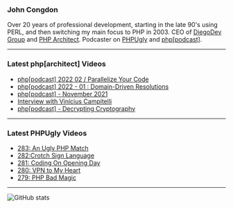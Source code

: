 ### John Congdon

Over 20 years of professional development, starting in the late 90's using PERL, and then switching my main focus to PHP in 2003.
CEO of [DiegoDev Group][ws_diegodev] and [PHP Architect][ws_phparch].
Podcaster on [PHPUgly][ws_phpugly] and [php[podcast]][ws_phparch].

---

### Latest php[architect] Videos
<!-- PHPARCHITECT:START -->
- [php[podcast] 2022 02 / Parallelize Your Code](https://www.youtube.com/watch?v=6-mnbrx43tY)
- [php[podcast]  2022 - 01 : Domain-Driven Resolutions](https://www.youtube.com/watch?v=cExlqL8dpXc)
- [php[podcast] - November 2021](https://www.youtube.com/watch?v=m6CL3nKHtOk)
- [Interview with Vinícius Campitelli](https://www.youtube.com/watch?v=5TAEyZ_Y6mU)
- [php[podcast] - Decrypting Cryptography](https://www.youtube.com/watch?v=F3noeNDucT0)
<!-- PHPARCHITECT:END -->

---

### Latest PHPUgly Videos
<!-- PHPUGLY:START -->
- [283: An Ugly PHP Match](https://www.youtube.com/watch?v=heDnsuYpWK4)
- [282:Crotch Sign Language](https://www.youtube.com/watch?v=LbhFimH-mi0)
- [281: Coding On Opening Day](https://www.youtube.com/watch?v=oHtXKUG07PI)
- [280: VPN to My Heart](https://www.youtube.com/watch?v=dDGQMGZAF0E)
- [279: PHP Bad Magic](https://www.youtube.com/watch?v=Jt_lcBwWxZk)
<!-- PHPUGLY:END -->

---

![GitHub stats](https://github-readme-stats.vercel.app/api?username=johncongdon&show_icons=true&hide_border=true&hide=stars&count_private=true)  


[ws_diegodev]: https://www.diegodev.com
[ws_phparch]: https://www.phparch.com
[ws_phpugly]: https://www.phpugly.com
